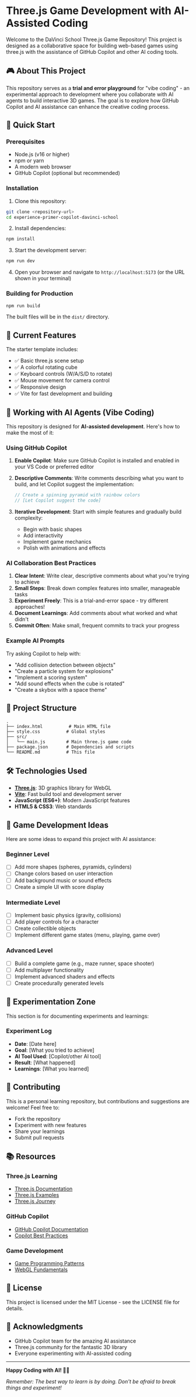 # Three.js Game Development with AI-Assisted Coding

Welcome to the DaVinci School Three.js Game Repository! This project is designed as a collaborative space for building web-based games using three.js with the assistance of GitHub Copilot and other AI coding tools.

## 🎮 About This Project

This repository serves as a **trial and error playground** for "vibe coding" - an experimental approach to development where you collaborate with AI agents to build interactive 3D games. The goal is to explore how GitHub Copilot and AI assistance can enhance the creative coding process.

## 🚀 Quick Start

### Prerequisites
- Node.js (v16 or higher)
- npm or yarn
- A modern web browser
- GitHub Copilot (optional but recommended)

### Installation

1. Clone this repository:
```bash
git clone <repository-url>
cd experience-primer-copilot-davinci-school
```

2. Install dependencies:
```bash
npm install
```

3. Start the development server:
```bash
npm run dev
```

4. Open your browser and navigate to `http://localhost:5173` (or the URL shown in your terminal)

### Building for Production

```bash
npm run build
```

The built files will be in the `dist/` directory.

## 🎨 Current Features

The starter template includes:
- ✅ Basic three.js scene setup
- ✅ A colorful rotating cube
- ✅ Keyboard controls (W/A/S/D to rotate)
- ✅ Mouse movement for camera control
- ✅ Responsive design
- ✅ Vite for fast development and building

## 🤖 Working with AI Agents (Vibe Coding)

This repository is designed for **AI-assisted development**. Here's how to make the most of it:

### Using GitHub Copilot

1. **Enable Copilot**: Make sure GitHub Copilot is installed and enabled in your VS Code or preferred editor

2. **Descriptive Comments**: Write comments describing what you want to build, and let Copilot suggest the implementation:
   ```javascript
   // Create a spinning pyramid with rainbow colors
   // [Let Copilot suggest the code]
   ```

3. **Iterative Development**: Start with simple features and gradually build complexity:
   - Begin with basic shapes
   - Add interactivity
   - Implement game mechanics
   - Polish with animations and effects

### AI Collaboration Best Practices

1. **Clear Intent**: Write clear, descriptive comments about what you're trying to achieve
2. **Small Steps**: Break down complex features into smaller, manageable tasks
3. **Experiment Freely**: This is a trial-and-error space - try different approaches!
4. **Document Learnings**: Add comments about what worked and what didn't
5. **Commit Often**: Make small, frequent commits to track your progress

### Example AI Prompts

Try asking Copilot to help with:
- "Add collision detection between objects"
- "Create a particle system for explosions"
- "Implement a scoring system"
- "Add sound effects when the cube is rotated"
- "Create a skybox with a space theme"

## 📁 Project Structure

```
.
├── index.html          # Main HTML file
├── style.css          # Global styles
├── src/
│   └── main.js        # Main three.js game code
├── package.json       # Dependencies and scripts
└── README.md          # This file
```

## 🛠️ Technologies Used

- **[Three.js](https://threejs.org/)**: 3D graphics library for WebGL
- **[Vite](https://vitejs.dev/)**: Fast build tool and development server
- **JavaScript (ES6+)**: Modern JavaScript features
- **HTML5 & CSS3**: Web standards

## 🎯 Game Development Ideas

Here are some ideas to expand this project with AI assistance:

### Beginner Level
- [ ] Add more shapes (spheres, pyramids, cylinders)
- [ ] Change colors based on user interaction
- [ ] Add background music or sound effects
- [ ] Create a simple UI with score display

### Intermediate Level
- [ ] Implement basic physics (gravity, collisions)
- [ ] Add player controls for a character
- [ ] Create collectible objects
- [ ] Implement different game states (menu, playing, game over)

### Advanced Level
- [ ] Build a complete game (e.g., maze runner, space shooter)
- [ ] Add multiplayer functionality
- [ ] Implement advanced shaders and effects
- [ ] Create procedurally generated levels

## 🧪 Experimentation Zone

This section is for documenting experiments and learnings:

### Experiment Log
- **Date**: [Date here]
- **Goal**: [What you tried to achieve]
- **AI Tool Used**: [Copilot/other AI tool]
- **Result**: [What happened]
- **Learnings**: [What you learned]

## 🤝 Contributing

This is a personal learning repository, but contributions and suggestions are welcome! Feel free to:
- Fork the repository
- Experiment with new features
- Share your learnings
- Submit pull requests

## 📚 Resources

### Three.js Learning
- [Three.js Documentation](https://threejs.org/docs/)
- [Three.js Examples](https://threejs.org/examples/)
- [Three.js Journey](https://threejs-journey.com/)

### GitHub Copilot
- [GitHub Copilot Documentation](https://docs.github.com/en/copilot)
- [Copilot Best Practices](https://github.blog/2023-06-20-how-to-write-better-prompts-for-github-copilot/)

### Game Development
- [Game Programming Patterns](https://gameprogrammingpatterns.com/)
- [WebGL Fundamentals](https://webglfundamentals.org/)

## 📝 License

This project is licensed under the MIT License - see the LICENSE file for details.

## 🌟 Acknowledgments

- GitHub Copilot team for the amazing AI assistance
- Three.js community for the fantastic 3D library
- Everyone experimenting with AI-assisted coding

---

**Happy Coding with AI! 🚀🤖**

*Remember: The best way to learn is by doing. Don't be afraid to break things and experiment!*
